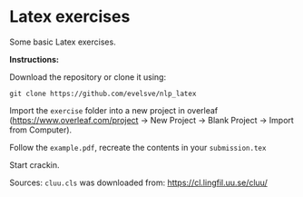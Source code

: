 # Latex exercises
Some basic Latex exercises. 

**Instructions:**


Download the repository or clone it using:

`git clone https://github.com/evelsve/nlp_latex`

Import the `exercise` folder into a new project in overleaf (https://www.overleaf.com/project -> New Project -> Blank Project -> Import from Computer).

Follow the `example.pdf`, recreate the contents in your `submission.tex`

Start crackin.

Sources:
`cluu.cls` was downloaded from: https://cl.lingfil.uu.se/cluu/


